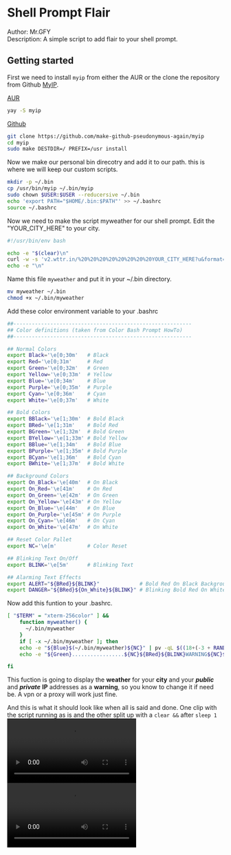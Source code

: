 <!-- Markdownlint-disable -->
# Shell Prompt Flair

Author: Mr.GFY <br>
Description: A simple script to add flair to your shell prompt.

## Getting started

First we need to install `myip` from either the AUR or the clone the repository from Github [MyIP](https://github.com/make-github-pseudonymous-again/myip).

<u>AUR</u>

```bash
yay -S myip
```
<u>Github</u>

```bash
git clone https://github.com/make-github-pseudonymous-again/myip
cd myip
sudo make DESTDIR=/ PREFIX=/usr install
```

Now we make our personal bin direcotry and add it to our path.
this is where we will keep our custom scripts.

```bash
mkdir -p ~/.bin
cp /usr/bin/myip ~/.bin/myip
sudo chown $USER:$USER --reducersive ~/.bin
echo 'export PATH="$HOME/.bin:$PATH"' >> ~/.bashrc
source ~/.bashrc
```

Now we need to make the script myweather for our shell prompt.
Edit the "YOUR_CITY_HERE" to your city.

```bash
#!/usr/bin/env bash

echo -e "$(clear)\n"
curl -w -s 'v2.wttr.in/%20%20%20%20%20%20%20%20YOUR_CITY_HERE?u&format=%l\n%20%20%20%20Current%20Weather%20Forecast\n*%20Currently%20the%20temp.%20is:%20%c%t\n*%20But%20feels%20like:%20%f\n*%20With%20a%20U.V.%20index%20of:%20%u\n*%20Todays%20Sunrise%20is%20at:%20%S\n*%20Tonights%20Sunset%20is%20at:%20%s' 2>/dev/null
echo -e "\n"
```

Name this file `myweather` and put it in your ~/.bin directory.

```bash
mv myweather ~/.bin
chmod +x ~/.bin/myweather
```

Add these color environment variable to your .bashrc

```bash
##----------------------------------------------------------
## Color definitions (taken from Color Bash Prompt HowTo)
##----------------------------------------------------------

## Normal Colors
export Black='\e[0;30m'   # Black
export Red='\e[0;31m'     # Red
export Green='\e[0;32m'   # Green
export Yellow='\e[0;33m'  # Yellow
export Blue='\e[0;34m'    # Blue
export Purple='\e[0;35m'  # Purple
export Cyan='\e[0;36m'    # Cyan
export White='\e[0;37m'   # White

## Bold Colors
export BBlack='\e[1;30m'  # Bold Black
export BRed='\e[1;31m'    # Bold Red
export BGreen='\e[1;32m'  # Bold Green
export BYellow='\e[1;33m' # Bold Yellow
export BBlue='\e[1;34m'   # Bold Blue
export BPurple='\e[1;35m' # Bold Purple
export BCyan='\e[1;36m'   # Bold Cyan
export BWhite='\e[1;37m'  # Bold White

## Background Colors
export On_Black='\e[40m'  # On Black
export On_Red='\e[41m'    # On Red
export On_Green='\e[42m'  # On Green
export On_Yellow='\e[43m' # On Yellow
export On_Blue='\e[44m'   # On Blue
export On_Purple='\e[45m' # On Purple
export On_Cyan='\e[46m'   # On Cyan
export On_White='\e[47m'  # On White

## Reset Color Pallet
export NC='\e[m'          # Color Reset

## Blinking Text On/Off
export BLINK='\e[5m'      # Blinking Text

## Alarming Text Effects
export ALERT="${BRed}${BLINK}"             # Bold Red On Black Background
export DANGER="${BRed}${On_White}${BLINK}" # Blinking Bold Red On White Background
```

Now add this funtion to your .bashrc.

```bash
[ "$TERM" = "xterm-256color" ] &&
    function myweather() {
      ~/.bin/myweather
    }
    if [ -x ~/.bin/myweather ]; then
    echo -e "${Blue}$(~/.bin/myweather)${NC}" | pv -qL $((18+(-3 + RANDOM%5))) && sleep 1 &&
    echo -e "${Green}.................${NC}${BRed}${BLINK}WARNING${NC}${Green}.................${NC}\n${BPurple} --- ${NC}${BBlue}力${NC}${BPurple}--- ${NC}${BRed}Anonymize your network${BPurple} ---${NC}${BBlue} 撚${NC}${BPurple}-- ${NC}\n${Green}.........................................${NC}\n${White} 數${NC}${BRed}Public IP Address: ${NC}${Black}${On_White}$(myip public)${NC}\n${White} ﲬ${NC}${BRed} Private IP Address: ${NC}${Black}${On_White}$(myip private)${NC}\n${Green}.........................................${NC}\n${BPurple} --- ${NC}${BGreen}${NC}${BPurple} --- ${NC}${BGreen}Use a${NC}${BRed} VPN${NC}${BPurple} --- ${NC}${BGreen}or a${NC}${BPurple} --- ${NC}${BRed}Socks5 PROXY${NC}${BPurple} --- ${NC}${BYellow}${NC}${BPurple} --- ${NC}" | pv -qL $((28+(-3 + RANDOM%5)))

fi
```

This fuction is going to display the **weather** for your **city** and your ***public*** and ***private*** **IP** addresses as a **warning**, so you know to change it if need be. A vpn or a proxy will work just fine.

And this is what it should look like when all is said and done.
One clip with the script running as is and the other split up with a `clear &&` after `sleep 1` <br>
![Shell Prompt Flair](https://gitlab.com/mrgofuckyourself/shell-prompt-flair/-/blob/main/prompt.mp4)
![Shell Prompt Flair Split](https://gitlab.com/mrgofuckyourself/shell-prompt-flair/-/blob/main/prompt2.mp4)